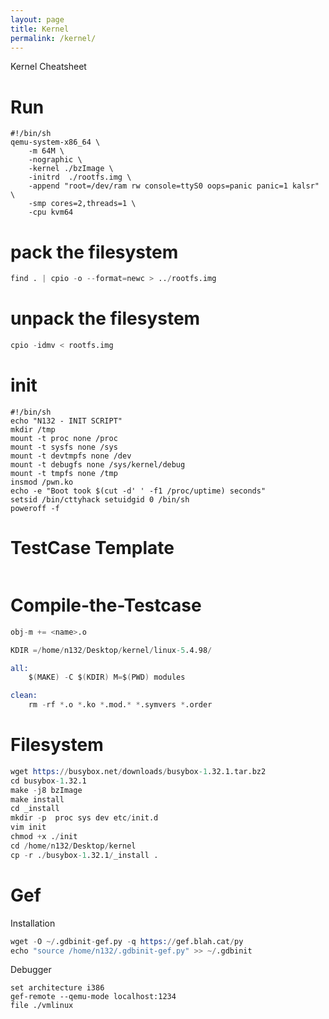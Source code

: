 ```yaml
---
layout: page
title: Kernel
permalink: /kernel/
---
```

Kernel Cheatsheet

# Run
```
#!/bin/sh
qemu-system-x86_64 \
    -m 64M \
    -nographic \
    -kernel ./bzImage \
    -initrd  ./rootfs.img \
    -append "root=/dev/ram rw console=ttyS0 oops=panic panic=1 kalsr" \
    -smp cores=2,threads=1 \
    -cpu kvm64

```

# pack the filesystem
```s
find . | cpio -o --format=newc > ../rootfs.img
```

# unpack the filesystem
```s
cpio -idmv < rootfs.img
```

# init
```
#!/bin/sh
echo "N132 - INIT SCRIPT"
mkdir /tmp
mount -t proc none /proc
mount -t sysfs none /sys
mount -t devtmpfs none /dev
mount -t debugfs none /sys/kernel/debug
mount -t tmpfs none /tmp
insmod /pwn.ko
echo -e "Boot took $(cut -d' ' -f1 /proc/uptime) seconds"
setsid /bin/cttyhack setuidgid 0 /bin/sh
poweroff -f
```
# TestCase Template
```c

```
# Compile-the-Testcase
```s
obj-m += <name>.o

KDIR =/home/n132/Desktop/kernel/linux-5.4.98/

all:
    $(MAKE) -C $(KDIR) M=$(PWD) modules

clean:
    rm -rf *.o *.ko *.mod.* *.symvers *.order
```

# Filesystem
```s
wget https://busybox.net/downloads/busybox-1.32.1.tar.bz2
cd busybox-1.32.1
make -j8 bzImage
make install
cd _install
mkdir -p  proc sys dev etc/init.d
vim init
chmod +x ./init
cd /home/n132/Desktop/kernel
cp -r ./busybox-1.32.1/_install .
```

# Gef

Installation 
```s
wget -O ~/.gdbinit-gef.py -q https://gef.blah.cat/py
echo "source /home/n132/.gdbinit-gef.py" >> ~/.gdbinit
```

Debugger
```
set architecture i386
gef-remote --qemu-mode localhost:1234
file ./vmlinux
```
